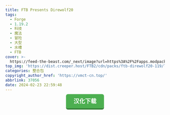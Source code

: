 ```yaml
---
title: FTB Presents Direwolf20
tags:
  - Forge
  - 1.19.2
  - 科技
  - 魔法
  - 冒险
  - 大型
  - 水槽
  - FTB
cover: >-
  https://feed-the-beast.com/_next/image?url=https%3A%2F%2Fapps.modpacks.ch%2Fmodpacks%2Fart%2F97%2FDW20%201024%20x%201024.png&w=256&q=75
top_img: 'https://dist.creeper.host/FTB2/cdn/packs/ftb-direwolf20-119/lavaforest.png'
categories: 整合包
copyright_author_href: 'https://vmct-cn.top/'
abbrlink: 37056
date: 2024-02-23 22:59:48
---
```

<center><a style = "background-color: #4caf50;box-shadow: 0 4px #357e36;border: none;border-radius: 6px;padding: 12px 24px;font-size: 18px;font-weight: bold;color: #fff;transition: all 0.2s ease-in-out;text-decoration: none;cursor: pointer;" href=https://vmct-cn.top/modpacks/wolf/index.html>汉化下载</a></center>